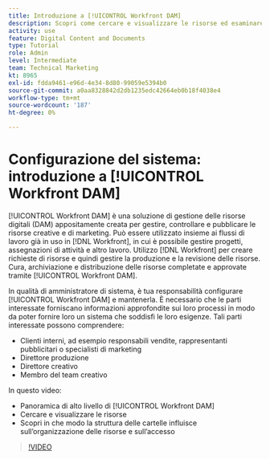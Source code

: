 ```yaml
---
title: Introduzione a [!UICONTROL Workfront DAM]
description: Scopri come cercare e visualizzare le risorse ed esaminare in che modo la struttura delle cartelle influisce sull’organizzazione delle risorse e sull’accesso a [!UICONTROL Workfront DAM].
activity: use
feature: Digital Content and Documents
type: Tutorial
role: Admin
level: Intermediate
team: Technical Marketing
kt: 8965
exl-id: fdda9461-e96d-4e34-8d80-99059e5394b0
source-git-commit: a0aa8328842d2db1235edc42664eb0b18f4038e4
workflow-type: tm+mt
source-wordcount: '187'
ht-degree: 0%

---
```


# Configurazione del sistema: introduzione a [!UICONTROL Workfront DAM]

[!UICONTROL Workfront DAM] è una soluzione di gestione delle risorse digitali (DAM) appositamente creata per gestire, controllare e pubblicare le risorse creative e di marketing. Può essere utilizzato insieme ai flussi di lavoro già in uso in [!DNL Workfront], in cui è possibile gestire progetti, assegnazioni di attività e altro lavoro. Utilizzo [!DNL Workfront] per creare richieste di risorse e quindi gestire la produzione e la revisione delle risorse. Cura, archiviazione e distribuzione delle risorse completate e approvate tramite [!UICONTROL Workfront DAM].


In qualità di amministratore di sistema, è tua responsabilità configurare [!UICONTROL Workfront DAM] e mantenerla. È necessario che le parti interessate forniscano informazioni approfondite sui loro processi in modo da poter fornire loro un sistema che soddisfi le loro esigenze. Tali parti interessate possono comprendere:

* Clienti interni, ad esempio responsabili vendite, rappresentanti pubblicitari o specialisti di marketing
* Direttore produzione
* Direttore creativo
* Membro del team creativo

In questo video:

* Panoramica di alto livello di [!UICONTROL Workfront DAM]
* Cercare e visualizzare le risorse
* Scopri in che modo la struttura delle cartelle influisce sull’organizzazione delle risorse e sull’accesso

>[!VIDEO](https://video.tv.adobe.com/v/335228/?quality=12)
